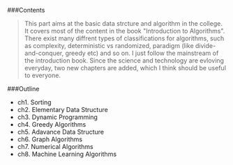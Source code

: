 ###Contents
>This part aims at the basic data strcture and algorithm in the college. It covers most of the content in 
the book "Introduction to Algorithms". There exist many diffrent types of classifications for algorithms, 
such as complexity, deterministic vs randomized, paradigm (like divide-and-conquer, greedy etc) and so on.
I just follow the mainstream of the introduction book. Since the science and technology are evloving 
everyday, two new chapters are added, which I think should be useful to everyone.  

###Outline
- ch1. Sorting 
- ch2. Elementary Data Structure
- ch3. Dynamic Programming
- ch4. Greedy Algorithms
- ch5. Adavance Data Structure
- ch6. Graph Algorithms
- ch7. Numerical Algorithms
- ch8. Machine Learning Algorithms


